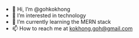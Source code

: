 - 👋 Hi, I’m @gohkokhong
- 👀 I’m interested in technology
- 🌱 I’m currently learning the MERN stack
- 📫 How to reach me at kokhong.goh@gmail.com

<!---
gohkokhong/gohkokhong is a ✨ special ✨ repository because its `README.md` (this file) appears on your GitHub profile.
You can click the Preview link to take a look at your changes.
--->
